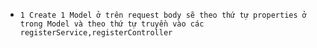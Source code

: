 * `1 Create 1 Model ở trên request body sẽ theo thứ tự properties ở trong Model và theo thứ tự truyền vào các registerService,registerController`
